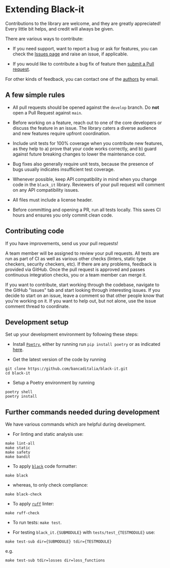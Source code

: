 # Extending Black-it

Contributions to the library are welcome, and they are greatly appreciated! Every little bit helps, and credit will always be given.

There are various ways to contribute:

- If you need support, want to report a bug or ask for features, you can check the [Issues page](https://github.com/bancaditalia/black-it/issues) and raise an issue, if applicable.

- If you would like to contribute a bug fix of feature then [submit a Pull request](https://github.com/bancaditalia/black-it/pulls).

For other kinds of feedback, you can contact one of the
[authors](https://github.com/bancaditalia/black-it/blob/main/AUTHORS.md) by email.


## A few simple rules

- All pull requests should be opened against the `develop` branch. Do **not** open a Pull Request against `main`.

- Before working on a feature, reach out to one of the core developers or discuss the feature in an issue. The library caters a diverse audience and new features require upfront coordination.

- Include unit tests for 100% coverage when you contribute new features, as they help to a) prove that your code works correctly, and b) guard against future breaking changes to lower the maintenance cost.

- Bug fixes also generally require unit tests, because the presence of bugs usually indicates insufficient test coverage.

- Whenever possible, keep API compatibility in mind when you change code in the `black_it` library. Reviewers of your pull request will comment on any API compatibility issues.

- All files must include a license header.

- Before committing and opening a PR, run all tests locally. This saves CI hours and ensures you only commit clean code.


## Contributing code

If you have improvements, send us your pull requests!

A team member will be assigned to review your pull requests. All tests are run as part of CI as well as various other checks (linters, static type checkers, security checkers, etc). If there are any problems, feedback is provided via GitHub. Once the pull request is approved and passes continuous integration checks, you or a team member can merge it.

If you want to contribute, start working through the codebase, navigate to the GitHub "issues" tab and start looking through interesting issues. If you decide to start on an issue, leave a comment so that other people know that you're working on it. If you want to help out, but not alone, use the issue comment thread to coordinate.


## Development setup

Set up your development environment by following these steps:

- Install [`Poetry`](https://python-poetry.org/), either by running run `pip install poetry` or as indicated [here](https://python-poetry.org/docs/#installation).

- Get the latest version of the code by running

```
git clone https://github.com/bancaditalia/black-it.git
cd black-it
```

- Setup a Poetry environment by running

```
poetry shell
poetry install
```

## Further commands needed during development

We have various commands which are helpful during development.

- For linting and static analysis use:
```
make lint-all
make static
make safety
make bandit
```

- To apply [`black`](https://black.readthedocs.io/en/stable/) code formatter:
```
make black
```

- whereas, to only check compliance:
```
make black-check
```

- To apply [`ruff`](https://beta.ruff.rs/docs/) linter:
```
make ruff-check
```

- To run tests: `make test`.

- For testing `black_it.{SUBMODULE}` with `tests/test_{TESTMODULE}` use:
```
make test-sub dir={SUBMODULE} tdir={TESTMODULE}
```

e.g.
```
make test-sub tdir=losses dir=loss_functions
```
